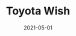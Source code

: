 ---
title: Toyota Wish
price: 120
date: 2021-05-01
tags: ["post", "featured"]
image: [/assets/wish.jpg, /assets/wish1.jpg, /assets/wish2.jpg, /assets/wish3.jpg, /assets/wish4.jpg, /assets/wish5.jpg, /assets/wish6.jpg, ]
mainImage: /assets/wish.jpg
imageAlt: This is a test
p1: Introducing the Toyota Wish, your ultimate companion for unforgettable adventures, proudly offered by our leading rental company!
p2: Prepare to embark on an extraordinary journey with the Toyota Wish. This versatile and stylish vehicle is designed to cater to all your travel aspirations, whether you're exploring the city or venturing into the countryside.
p3: Step inside the spacious and comfortable interior of the Toyota Wish, where convenience and functionality come together seamlessly. With its flexible seating arrangement and generous cargo space, you can effortlessly accommodate passengers and all their belongings, making it the ideal choice for family vacations or group getaways.
p4: At our rental company, we prioritize your satisfaction and convenience. With our competitive rates, flexible rental options, and exceptional customer service, we strive to make your Toyota Wish rental experience seamless and enjoyable.
p5: Don't miss out on the opportunity to enhance your travel experience with the Toyota Wish. Book your rental today and unlock a world of versatility, reliability, and style. Contact us now to reserve your Toyota Wish and embark on an unforgettable adventure!


---